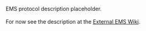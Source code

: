 EMS protocol description placeholder.<br>
<br>
For now see the description at the [External EMS Wiki](https://emswiki.thefischer.net/doku.php).

